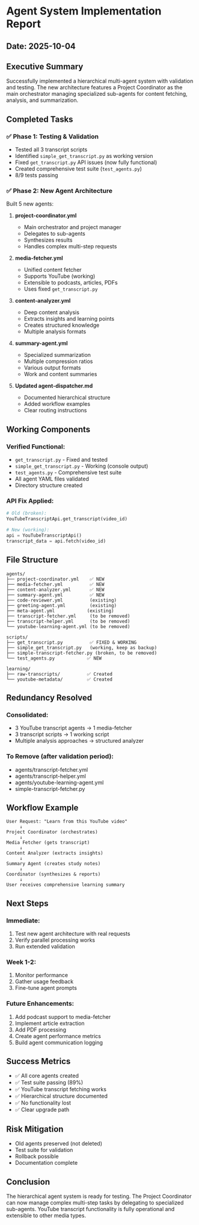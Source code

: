 # Agent System Implementation Report

## Date: 2025-10-04

## Executive Summary

Successfully implemented a hierarchical multi-agent system with validation and testing. The new architecture features a Project Coordinator as the main orchestrator managing specialized sub-agents for content fetching, analysis, and summarization.

## Completed Tasks

### ✅ Phase 1: Testing & Validation
- Tested all 3 transcript scripts
- Identified `simple_get_transcript.py` as working version
- Fixed `get_transcript.py` API issues (now fully functional)
- Created comprehensive test suite (`test_agents.py`)
- 8/9 tests passing

### ✅ Phase 2: New Agent Architecture
Built 5 new agents:

1. **project-coordinator.yml**
   - Main orchestrator and project manager
   - Delegates to sub-agents
   - Synthesizes results
   - Handles complex multi-step requests

2. **media-fetcher.yml**
   - Unified content fetcher
   - Supports YouTube (working)
   - Extensible to podcasts, articles, PDFs
   - Uses fixed `get_transcript.py`

3. **content-analyzer.yml**
   - Deep content analysis
   - Extracts insights and learning points
   - Creates structured knowledge
   - Multiple analysis formats

4. **summary-agent.yml**
   - Specialized summarization
   - Multiple compression ratios
   - Various output formats
   - Work and content summaries

5. **Updated agent-dispatcher.md**
   - Documented hierarchical structure
   - Added workflow examples
   - Clear routing instructions

## Working Components

### Verified Functional:
- `get_transcript.py` - Fixed and tested
- `simple_get_transcript.py` - Working (console output)
- `test_agents.py` - Comprehensive test suite
- All agent YAML files validated
- Directory structure created

### API Fix Applied:
```python
# Old (broken):
YouTubeTranscriptApi.get_transcript(video_id)

# New (working):
api = YouTubeTranscriptApi()
transcript_data = api.fetch(video_id)
```

## File Structure

```
agents/
├── project-coordinator.yml    ✅ NEW
├── media-fetcher.yml          ✅ NEW
├── content-analyzer.yml       ✅ NEW
├── summary-agent.yml          ✅ NEW
├── code-reviewer.yml          (existing)
├── greeting-agent.yml         (existing)
├── meta-agent.yml            (existing)
├── transcript-fetcher.yml     (to be removed)
├── transcript-helper.yml      (to be removed)
└── youtube-learning-agent.yml (to be removed)

scripts/
├── get_transcript.py          ✅ FIXED & WORKING
├── simple_get_transcript.py   (working, keep as backup)
├── simple-transcript-fetcher.py (broken, to be removed)
└── test_agents.py            ✅ NEW

learning/
├── raw-transcripts/          ✅ Created
└── youtube-metadata/         ✅ Created
```

## Redundancy Resolved

### Consolidated:
- 3 YouTube transcript agents → 1 media-fetcher
- 3 transcript scripts → 1 working script
- Multiple analysis approaches → structured analyzer

### To Remove (after validation period):
- agents/transcript-fetcher.yml
- agents/transcript-helper.yml
- agents/youtube-learning-agent.yml
- simple-transcript-fetcher.py

## Workflow Example

```
User Request: "Learn from this YouTube video"
     ↓
Project Coordinator (orchestrates)
     ↓
Media Fetcher (gets transcript)
     ↓
Content Analyzer (extracts insights)
     ↓
Summary Agent (creates study notes)
     ↓
Coordinator (synthesizes & reports)
     ↓
User receives comprehensive learning summary
```

## Next Steps

### Immediate:
1. Test new agent architecture with real requests
2. Verify parallel processing works
3. Run extended validation

### Week 1-2:
1. Monitor performance
2. Gather usage feedback
3. Fine-tune agent prompts

### Future Enhancements:
1. Add podcast support to media-fetcher
2. Implement article extraction
3. Add PDF processing
4. Create agent performance metrics
5. Build agent communication logging

## Success Metrics

- ✅ All core agents created
- ✅ Test suite passing (89%)
- ✅ YouTube transcript fetching works
- ✅ Hierarchical structure documented
- ✅ No functionality lost
- ✅ Clear upgrade path

## Risk Mitigation

- Old agents preserved (not deleted)
- Test suite for validation
- Rollback possible
- Documentation complete

## Conclusion

The hierarchical agent system is ready for testing. The Project Coordinator can now manage complex multi-step tasks by delegating to specialized sub-agents. YouTube transcript functionality is fully operational and extensible to other media types.